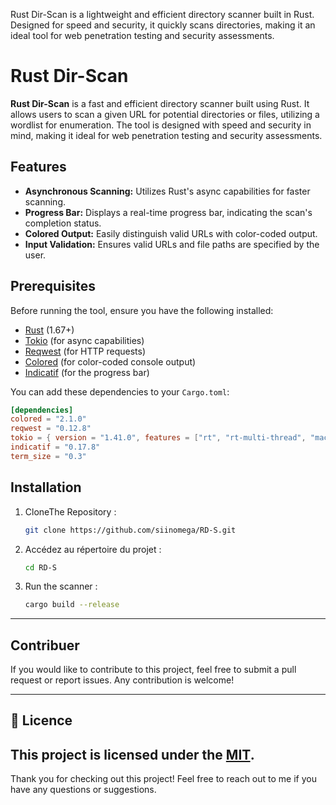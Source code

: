 Rust Dir-Scan is a lightweight and efficient directory scanner built in Rust. Designed for speed and security, it quickly scans directories, making it an ideal tool for web penetration testing and security assessments.

# Rust Dir-Scan

**Rust Dir-Scan** is a fast and efficient directory scanner built using Rust. It allows users to scan a given URL for potential directories or files, utilizing a wordlist for enumeration. The tool is designed with speed and security in mind, making it ideal for web penetration testing and security assessments.

## Features

- **Asynchronous Scanning:** Utilizes Rust's async capabilities for faster scanning.
- **Progress Bar:** Displays a real-time progress bar, indicating the scan's completion status.
- **Colored Output:** Easily distinguish valid URLs with color-coded output.
- **Input Validation:** Ensures valid URLs and file paths are specified by the user.

## Prerequisites

Before running the tool, ensure you have the following installed:

- [Rust](https://www.rust-lang.org/) (1.67+)
- [Tokio](https://tokio.rs/) (for async capabilities)
- [Reqwest](https://docs.rs/reqwest/) (for HTTP requests)
- [Colored](https://docs.rs/colored/) (for color-coded console output)
- [Indicatif](https://docs.rs/indicatif/) (for the progress bar)

You can add these dependencies to your `Cargo.toml`:

```toml
[dependencies]
colored = "2.1.0"
reqwest = "0.12.8"
tokio = { version = "1.41.0", features = ["rt", "rt-multi-thread", "macros"] }
indicatif = "0.17.8"
term_size = "0.3"
```
## Installation

1. CloneThe Repository :

   ```bash
   git clone https://github.com/siinomega/RD-S.git
   ```
2. Accédez au répertoire du projet :

   ```bash
   cd RD-S
   ```
3. Run the scanner :

   ```bash
   cargo build --release
   ```
---
## Contribuer

If you would like to contribute to this project, feel free to submit a pull request or report issues. Any contribution is welcome!

---
## 📄 Licence

This project is licensed under the [MIT](LICENSE).
---

Thank you for checking out this project! Feel free to reach out to me if you have any questions or suggestions.
